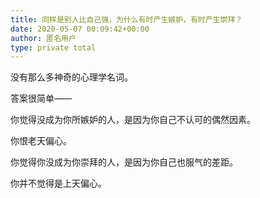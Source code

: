 ```yaml
---
title: 同样是别人比自己强，为什么有时产生嫉妒，有时产生崇拜？
date: 2020-05-07 00:09:42+00:00
author: 匿名用户
type: private total
---
```

没有那么多神奇的心理学名词。

答案很简单——

你觉得没成为你所嫉妒的人，是因为你自己不认可的偶然因素。

你恨老天偏心。

  


你觉得你没成为你崇拜的人，是因为你自己也服气的差距。

你并不觉得是上天偏心。


